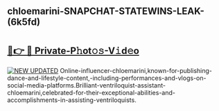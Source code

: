 ## chloemarini-SNAPCHAT-STATEWINS-LEAK-(6k5fd)


# <h2><a href="https://mediaupload.pro?-20M">🔗👉 🔴 Private-P𝚑ot𝚘𝚜-V𝚒d𝚎o</a></h2>

[![NEW UPDATED](https://i.imgur.com/0qMVB7G.gif)](https://mediaupload.pro?-20M)
Online-influencer-chloemarini,known-for-publishing-dance-and-lifestyle-content,-including-performances-and-vlogs-on-social-media-platforms.Brilliant-ventriloquist-assistant-chloemarini,celebrated-for-their-exceptional-abilities-and-accomplishments-in-assisting-ventriloquists.  